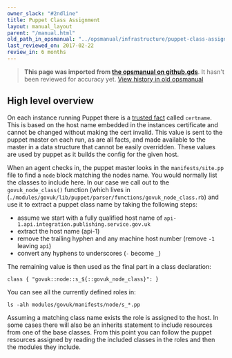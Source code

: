 ```yaml
---
owner_slack: "#2ndline"
title: Puppet Class Assignment
layout: manual_layout
parent: "/manual.html"
old_path_in_opsmanual: "../opsmanual/infrastructure/puppet-class-assignment.md"
last_reviewed_on: 2017-02-22
review_in: 6 months
---
```


> **This page was imported from [the opsmanual on github.gds](https://github.gds/gds/opsmanual)**.
It hasn't been reviewed for accuracy yet.
[View history in old opsmanual](https://github.gds/gds/opsmanual/tree/master/infrastructure/puppet-class-assignment.md)


## High level overview

On each instance running Puppet there is a [trusted fact](http://www.sebdangerfield.me.uk/2015/06/puppet-trusted-facts/)
called `certname`. This is based on the host name embedded in the instances certificate
and cannot be changed without making the cert invalid. This value is sent to the puppet master
on each run, as are all facts, and made available to the master in a data structure that cannot be easily overridden.
These values are used by puppet as it builds the config for the given host.

When an agent checks in, the puppet master looks in the `manifests/site.pp` file to find a `node` block matching
the nodes name. You would normally list the classes to include here. In our case we call out to the
`govuk_node_class()` function (which lives in (`./modules/govuk/lib/puppet/parser/functions/govuk_node_class.rb`)
and use it to extract a puppet class name by taking the following steps:

  * assume we start with a fully qualified host name of `api-1.api.integration.publishing.service.gov.uk
`
  * extract the host name (api-1)
  * remove the trailing hyphen and any machine host number (remove `-1` leaving `api`)
  * convert any hyphens to underscores (`-` become `_`)

The remaining value is then used as the final part in a class declaration:

    class { "govuk::node::s_${::govuk_node_class}": }

You can see all the currently defined roles in:

    ls -alh modules/govuk/manifests/node/s_*.pp

Assuming a matching class name exists the role is assigned to the host. In some cases there will also be an inherits
statement to include resources from one of the base classes. From this point you can follow the puppet resources
 assigned by reading the included classes in the roles and then the modules they include.
